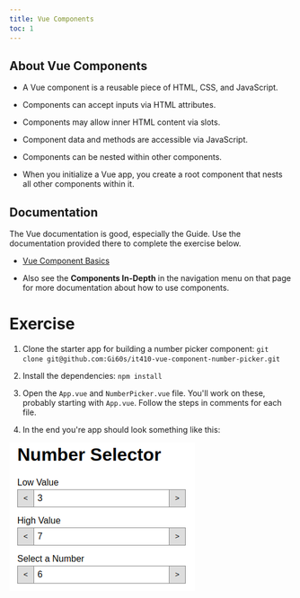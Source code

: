```yaml
---
title: Vue Components
toc: 1
---
```


## About Vue Components

- A Vue component is a reusable piece of HTML, CSS, and JavaScript.

- Components can accept inputs via HTML attributes.

- Components may allow inner HTML content via slots.

- Component data and methods are accessible via JavaScript.

- Components can be nested within other components.

- When you initialize a Vue app, you create a root component that nests all other components within it.

## Documentation

The Vue documentation is good, especially the Guide. Use the documentation provided there to complete the exercise below.

- [Vue Component Basics](https://vuejs.org/v2/guide/components.html)

- Also see the **Components In-Depth** in the navigation menu on that page for more documentation about how to use components.

# Exercise

1. Clone the starter app for building a number picker component: `git clone git@github.com:Gi60s/it410-vue-component-number-picker.git`

2. Install the dependencies: `npm install`

3. Open the `App.vue` and `NumberPicker.vue` file. You'll work on these, probably starting with `App.vue`. Follow the steps in comments for each file.

4. In the end you're app should look something like this:

![Number Picker App](./images/number-selector.png)
